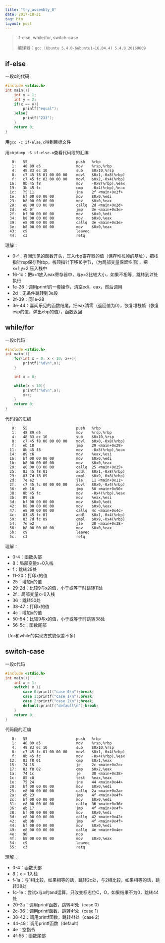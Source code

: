 ```yaml
---
title: "try_assembly_0"
date: 2017-10-21
tag: bin
layout: post
---
```


> if-else, while/for, switch-case
>
> 编译器：`gcc (Ubuntu 5.4.0-6ubuntu1~16.04.4) 5.4.0 20160609`


## if-else
一段c的代码
```c
#include <stdio.h>
int main(){
	int x = 1;
	int y = 2;
	if(x == y){
		printf("equal");
	}else{
		printf("233");
	}
	return 0;
}
```
用`gcc -c if-else.c`得到目标文件

用`objdump -S if-else.o`查看代码段的汇编

```
   0:	55                   	push   %rbp
   1:	48 89 e5             	mov    %rsp,%rbp
   4:	48 83 ec 10          	sub    $0x10,%rsp
   8:	c7 45 f8 01 00 00 00 	movl   $0x1,-0x8(%rbp)
   f:	c7 45 fc 02 00 00 00 	movl   $0x2,-0x4(%rbp)
  16:	8b 45 f8             	mov    -0x8(%rbp),%eax
  19:	3b 45 fc             	cmp    -0x4(%rbp),%eax
  1c:	75 11                	jne    2f <main+0x2f>
  1e:	bf 00 00 00 00       	mov    $0x0,%edi
  23:	b8 00 00 00 00       	mov    $0x0,%eax
  28:	e8 00 00 00 00       	callq  2d <main+0x2d>
  2d:	eb 0f                	jmp    3e <main+0x3e>
  2f:	bf 00 00 00 00       	mov    $0x0,%edi
  34:	b8 00 00 00 00       	mov    $0x0,%eax
  39:	e8 00 00 00 00       	callq  3e <main+0x3e>
  3e:	b8 00 00 00 00       	mov    $0x0,%eax
  43:	c9                   	leaveq 
  44:	c3                   	retq   
```

理解：

- 0-f：喜闻乐见的函数开头，压入rbp寄存器的值（保存堆栈帧的基址），把栈指针rsp保存到rbp，栈顶指针下移16字节，（为局部变量保留空间），把x=1,y=2,压入栈中
- 16-1c：把x=1放入eax寄存器中，与y=2比较大小，如果不相等，跳转到2f处执行
- 1e-28：调用printf的一套操作，清空edi，eax，然后调用
- 2d：无条件跳转到3e段
- 2f-39：同1e-28
- 3e-44：喜闻乐见的函数结尾，把eax清零（返回值为0），恢复堆栈帧（恢复esp的值，弹出ebp的值），函数返回

## while/for
一段c代码

```c
#include <stdio.h>
int main(){
	for(int x = 0; x < 10; x++){
		printf("%d\n",x);
	}

	int x = 0;

	while(x < 10){
		printf("%d\n",x);
		x++;
	}
	return 0;
}
```

代码段的汇编

```
   0:	55                   	push   %rbp
   1:	48 89 e5             	mov    %rsp,%rbp
   4:	48 83 ec 10          	sub    $0x10,%rsp
   8:	c7 45 f8 00 00 00 00 	movl   $0x0,-0x8(%rbp)
   f:	eb 18                	jmp    29 <main+0x29>
  11:	8b 45 f8             	mov    -0x8(%rbp),%eax
  14:	89 c6                	mov    %eax,%esi
  16:	bf 00 00 00 00       	mov    $0x0,%edi
  1b:	b8 00 00 00 00       	mov    $0x0,%eax
  20:	e8 00 00 00 00       	callq  25 <main+0x25>
  25:	83 45 f8 01          	addl   $0x1,-0x8(%rbp)
  29:	83 7d f8 09          	cmpl   $0x9,-0x8(%rbp)
  2d:	7e e2                	jle    11 <main+0x11>
  2f:	c7 45 fc 00 00 00 00 	movl   $0x0,-0x4(%rbp)
  36:	eb 18                	jmp    50 <main+0x50>
  38:	8b 45 fc             	mov    -0x4(%rbp),%eax
  3b:	89 c6                	mov    %eax,%esi
  3d:	bf 00 00 00 00       	mov    $0x0,%edi
  42:	b8 00 00 00 00       	mov    $0x0,%eax
  47:	e8 00 00 00 00       	callq  4c <main+0x4c>
  4c:	83 45 fc 01          	addl   $0x1,-0x4(%rbp)
  50:	83 7d fc 09          	cmpl   $0x9,-0x4(%rbp)
  54:	7e e2                	jle    38 <main+0x38>
  56:	b8 00 00 00 00       	mov    $0x0,%eax
  5b:	c9                   	leaveq 
  5c:	c3                   	retq   
```

理解：
- 0-4：函数头部
- 8：局部变量x=0入栈
- f：跳转29处
- 11-20：打印x的值
- 25：增加x的值
- 29-2d：比较9与x的值，小于或等于时跳转11处
- 2f：局部变量x=0入栈
- 36：跳转50处
- 38-47：打印x的值
- 4c：增加x的值
- 50-54：比较9与x的值，小于或等于时跳转38处
- 56-5c：函数尾部

（for和while的实现方式貌似差不多）

## switch-case
一段c代码
```c
#include <stdio.h>
int main(){
	int x = 1;
	switch( x ){
		case 0:printf("case 0\n");break;
		case 1:printf("case 1\n");break;
		case 2:printf("case 2\n");break;
		default:printf("default\n");break;
	}
	return 0;
}
```

代码段的汇编
```
   0:	55                   	push   %rbp
   1:	48 89 e5             	mov    %rsp,%rbp
   4:	48 83 ec 10          	sub    $0x10,%rsp
   8:	c7 45 fc 01 00 00 00 	movl   $0x1,-0x4(%rbp)
   f:	8b 45 fc             	mov    -0x4(%rbp),%eax
  12:	83 f8 01             	cmp    $0x1,%eax
  15:	74 15                	je     2c <main+0x2c>
  17:	83 f8 02             	cmp    $0x2,%eax
  1a:	74 1c                	je     38 <main+0x38>
  1c:	85 c0                	test   %eax,%eax
  1e:	75 24                	jne    44 <main+0x44>
  20:	bf 00 00 00 00       	mov    $0x0,%edi
  25:	e8 00 00 00 00       	callq  2a <main+0x2a>
  2a:	eb 23                	jmp    4f <main+0x4f>
  2c:	bf 00 00 00 00       	mov    $0x0,%edi
  31:	e8 00 00 00 00       	callq  36 <main+0x36>
  36:	eb 17                	jmp    4f <main+0x4f>
  38:	bf 00 00 00 00       	mov    $0x0,%edi
  3d:	e8 00 00 00 00       	callq  42 <main+0x42>
  42:	eb 0b                	jmp    4f <main+0x4f>
  44:	bf 00 00 00 00       	mov    $0x0,%edi
  49:	e8 00 00 00 00       	callq  4e <main+0x4e>
  4e:	90                   	nop
  4f:	b8 00 00 00 00       	mov    $0x0,%eax
  54:	c9                   	leaveq 
  55:	c3                   	retq   
```

理解：
- 0-4：函数头部
- 8：x = 1入栈
- f-1a：与1相比较，如果相等的话，跳转2c处，与2相比较，如果相等的话，跳转38处
- 1c-1e：尝试x与x的and运算，只改变标志位C，O，如果结果不为0，跳转44处
- 20-2a：调用printf函数，跳转4f处（case 0）
- 2c-36：调用printf函数，跳转4f处（case 1）
- 38-42：调用printf函数，跳转4f处（case 2）
- 44-49：调用printf函数（default）
- 4e：空指令
- 4f-55：函数尾部

